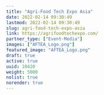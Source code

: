 ```yaml
---
title: "Agri-Food Tech Expo Asia"
date: 2022-02-14 09:30:49
lastmod: 2022-02-14 09:30:49
slug: agri-food-tech-expo-asia
link: https://agrifoodtechexpo.com/
partner_type: ["Event-Media"]
images: ["AFTEA_Logo.png"]
featured_image: "AFTEA_Logo.png"
draft: true
active: true
uuid: 10420
weight: 5000
nolist: true
norender: true
---
```

